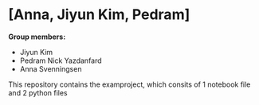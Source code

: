 # \[Anna, Jiyun Kim, Pedram\]

**Group members:**
- Jiyun Kim
- Pedram Nick Yazdanfard
- Anna Svenningsen

This repository contains the examproject, which consits of 1 notebook file and 2 python files
